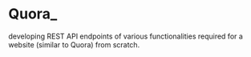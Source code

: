 # Quora_
developing REST API endpoints of various functionalities required for a website (similar to Quora) from scratch.
